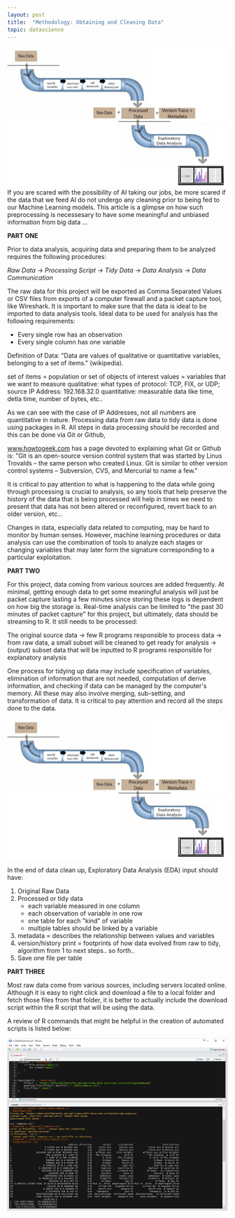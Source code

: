 ```yaml
---
layout: post
title:  "Methodology: Obtaining and Cleaning Data"
topic: datascience
---
```

![data pipeline](/assets/images/datascience/dataprocessingdiagram.jpg) If you are scared with the possibility of AI taking our jobs, be more scared if the data that we feed AI do not undergo any cleaning prior to being fed to our Machine Learning models. This article is a glimpse on how such preprocessing is necessesary to have some meaningful and unbiased information from big data ...


**PART ONE**

Prior to data analysis, acquiring data and preparing them to be analyzed requires the following procedures:

*Raw Data -> Processing Script -> Tidy Data -> Data Analysis -> Data Communication*

The raw data for this project will be exported as Comma Separated Values or CSV files from exports of a computer firewall and a packet capture tool, like Wireshark. It is important to make sure that the data is ideal to be imported to data analysis tools. Ideal data to be used for analysis has the following requirements:

* Every single row has an observation
* Every single column has one variable

Definition of Data: "Data are values of qualitative or quantitative variables, belonging to a set of items." (wikipedia).

set of items = population or set of objects of interest
values = variables that we want to measure
qualitative:  what types of protocol: TCP, FIX, or UDP; source IP Address: 192.168.32.0
quantitative:  measurable data like time, detla time, number of bytes, etc..

As we can see with the case of IP Addresses, not all numbers are quantitative in nature. Processing data from raw data to tidy data is done using packages in R. All steps in data processing should be recorded and this can be done via Git or Github,

www.howtogeek.com has a page devoted to explaining what Git or Github is: "Git is an open-source version control system that was started by Linus Trovalds – the same person who created Linux. Git is similar to other version control systems – Subversion, CVS, and Mercurial to name a few."

It is critical to pay attention to what is happening to the data while going through processing is crucial to analysis, so any tools that help preserve the history of the data that is being processed will help in times we need to present that data has not been altered or reconfigured, revert back to an older version, etc...

Changes in data, especially data related to computing, may be hard to monitor by human senses. However, machine learning procedures or data analysis can use the combination of tools to analyze each stages or changing variables that may later form the signature corresponding to a particular exploitation.

**PART TWO**

For this project, data coming from various sources are added frequently. At minimal, getting enough data to get some meaningful analysis will just be packet capture lasting a few minutes since storing these logs is dependent on how big the storage is. Real-time analysis can be limited to "the past 30 minutes of packet capture" for this project, but ultimately, data should be streaming to R. It still needs to be processed:

The original source data -> few R programs responsible to process data -> from raw data, a small subset will be cleaned to get ready for analysis -> (output) subset data that will be inputted to R programs responsible for explanatory analysis

One process for tidying up data may include specification of variables, elimination of information that are not needed, computation of derive information, and checking if data can be managed by the computer's memory. All these may also involve merging, sub-setting, and transformation of data. It is critical to pay attention and record all the steps done to the data.

![data pipeline](/assets/images/datascience/dataprocessingdiagram.jpg)

In the end of data clean up, Exploratory Data Analysis (EDA) input should have:
1. Original Raw Data
2. Processed or tidy data
	* each variable measured in one column
	* each observation of variable in one row
	* one table for each "kind" of variable
	* multiple tables should be linked by a variable
3. metadata = describes the relationship between values and variables
4. version/history print = footprints of how data evolved from raw to tidy, algorithm from 1 to next steps.. so forth..
5. Save one file per table

**PART THREE**

Most raw data come from various sources, including servers located online. Although it is easy to right click and download a file to a local folder and fetch those files from that folder, it is better to actually include the download script within the R script that will be using the data.

A review of R commands that might be helpful in the creation of automated scripts is listed below:

![R commands](/assets/images/datascience/downloadingcsv1.PNG)
